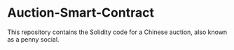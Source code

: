 # Auction-Smart-Contract
This repository contains the Solidity code for a Chinese auction, also known as a penny social.
